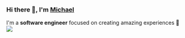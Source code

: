 ### Hi there 👋, I'm <a href="https://michaelradu.cf">Michael</a>
I'm a **software engineer** focused on creating amazing experiences 🙌
<br/>
<a href="https://medium.com/@miihairadu"><img src="https://github.com/michaelraduu/michaelraduu/blob/master/app-icon.png"></a>

<!--
**michaelraduu/michaelraduu** is a ✨ _special_ ✨ repository because its `README.md` (this file) appears on your GitHub profile.

Here are some ideas to get you started:

- 🔭 I’m currently working on ...
- 🌱 I’m currently learning ...
- 👯 I’m looking to collaborate on ...
- 🤔 I’m looking for help with ...
- 💬 Ask me about ...
- 📫 How to reach me: ...
- 😄 Pronouns: ...
- ⚡ Fun fact: ...
-->
<!--## Find me around the web 🌎:
- <a href="https://michaelradu.cf">Personal Website</a> 💼
- Posting articles on <a href="https://medium.com/@miihairadu">Medium</a> 📹 ✍️
- Publishing games on <a href="https://michaelradu.itch.io/">Itch.io</a> 🏓
-->
